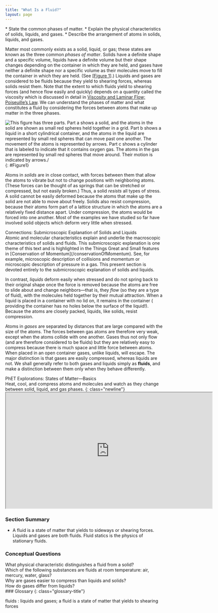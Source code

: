 ```yaml
---
title: "What Is a Fluid?"
layout: page
--- 
```


<div class="abstract" markdown="1">
* State the common phases of matter.
* Explain the physical characteristics of solids, liquids, and gases.
* Describe the arrangement of atoms in solids, liquids, and gases.
</div>

Matter most commonly exists as a solid, liquid, or gas; these states are known
as the three common *phases of matter*. Solids have a definite shape and a
specific volume, liquids have a definite volume but their shape changes
depending on the container in which they are held, and gases have neither a
definite shape nor a specific volume as their molecules move to fill the
container in which they are held. (See [[Figure 1]](#Figure1).) Liquids and
gases are considered to be fluids because they yield to shearing forces, whereas
solids resist them. Note that the extent to which fluids yield to shearing
forces (and hence flow easily and quickly) depends on a quantity called the
viscosity which is discussed in detail
in [Viscosity and Laminar Flow; Poiseuille’s Law](../contents//ch12ViscosityAndLaminarFlow).
We can understand the phases of matter and what constitutes a fluid by
considering the forces between atoms that make up matter in the three phases.

![This figure has three parts. Part a shows a solid, and the atoms in the solid are shown as small red spheres held together in a grid. Part b shows a liquid in a short cylindrical container, and the atoms in the liquid are represented by small red spheres that can move past one another. The movement of the atoms is represented by arrows. Part c shows a cylinder that is labeled to indicate that it contains oxygen gas. The atoms in the gas are represented by small red spheres that move around. Their motion is indicated by arrows./](../resources/Figure_12_01_01a.jpg "(a) Atoms in a solid always have the same neighbors, held near home by forces represented here by springs. These atoms are essentially in contact with one another. A rock is an example of a solid. This rock retains its shape because of the forces holding its atoms together. (b) Atoms in a liquid are also in close contact but can slide over one another. Forces between them strongly resist attempts to push them closer together and also hold them in close contact. Water is an example of a liquid. Water can flow, but it also remains in an open container because of the forces between its atoms. (c) Atoms in a gas are separated by distances that are considerably larger than the size of the atoms themselves, and they move about freely. A gas must be held in a closed container to prevent it from moving out freely.")
{: #Figure1}

Atoms in *solids* are in close contact, with forces between them that allow the
atoms to vibrate but not to change positions with neighboring atoms. (These
forces can be thought of as springs that can be stretched or compressed, but not
easily broken.) Thus, a solid *resists* all types of stress. A solid cannot be
easily deformed because the atoms that make up the solid are not able to move
about freely. Solids also resist compression, because their atoms form part of a
lattice structure in which the atoms are a relatively fixed distance apart.
Under compression, the atoms would be forced into one another. Most of the
examples we have studied so far have involved solid objects which deform very
little when stressed.

<div class="note" data-has-label="true" data-label="" markdown="1">
<div class="title">
Connections: Submicroscopic Explanation of Solids and Liquids
</div>
Atomic and molecular characteristics explain and underlie the macroscopic characteristics of solids and fluids. This submicroscopic explanation is one theme of this text and is highlighted in the Things Great and Small features in [Conservation of Momentum](/conservationOfMomentum). See, for example, microscopic description of collisions and momentum or microscopic description of pressure in a gas. This present section is devoted entirely to the submicroscopic explanation of solids and liquids.

</div>

In contrast, *liquids* deform easily when stressed and do not spring back to
their original shape once the force is removed because the atoms are free to
slide about and change neighbors—that is, they *flow* (so they are a type of
fluid), with the molecules held together by their mutual attraction. When a
liquid is placed in a container with no lid on, it remains in the container (
providing the container has no holes below the surface of the liquid!). Because
the atoms are closely packed, liquids, like solids, resist compression.

Atoms in *gases* are separated by distances that are large compared with the
size of the atoms. The forces between gas atoms are therefore very weak, except
when the atoms collide with one another. Gases thus not only flow (and are
therefore considered to be fluids) but they are relatively easy to compress
because there is much space and little force between atoms. When placed in an
open container gases, unlike liquids, will escape. The major distinction is that
gases are easily compressed, whereas liquids are not. We shall generally refer
to both gases and liquids simply as **fluids**, and make a distinction between
them only when they behave differently.

<div class="note" data-has-label="true"  class="interactive" data-label="" markdown="1">
<div class="title">
PhET Explorations: States of Matter—Basics
</div>
Heat, cool, and compress atoms and molecules and watch as they change between solid, liquid, and gas phases.
{: class="newline"}

<div class="media" id="Phet_module_12.1" data-alt="states of matter">
<iframe width="660" height="371.4" src="https://phet.colorado.edu/sims/html/states-of-matter-basics/latest/states-of-matter-basics_en.html"></iframe>
</div>
</div>

### Section Summary

* A fluid is a state of matter that yields to sideways or shearing forces.
  Liquids and gases are both fluids. Fluid statics is the physics of stationary
  fluids.

### Conceptual Questions

<div class="exercise" data-element-type="conceptual-questions">
<div class="problem" markdown="1">
What physical characteristic distinguishes a fluid from a solid? 

</div>
</div>

<div class="exercise" data-element-type="conceptual-questions">
<div class="problem" markdown="1">
Which of the following substances are fluids at room temperature: air, mercury, water, glass? 

</div>
</div>

<div class="exercise">
<div class="problem" markdown="1">
Why are gases easier to compress than liquids and solids? 

</div>
</div>

<div class="exercise" data-element-type="conceptual-questions">
<div class="problem" markdown="1">
How do gases differ from liquids? 

</div>
</div>

<div class="glossary" markdown="1">
### Glossary
{: class="glossary-title"}

fluids
: liquids and gases; a fluid is a state of matter that yields to shearing forces

</div>
